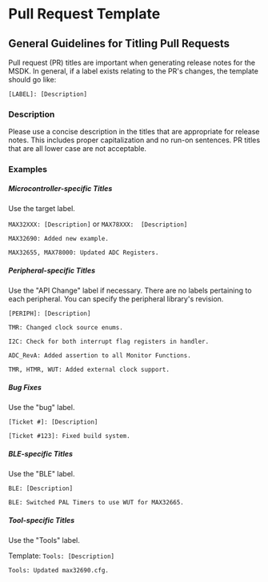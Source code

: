 # Pull Request Template

## General Guidelines for Titling Pull Requests

Pull request (PR) titles are important when generating release notes for the MSDK. In general, if a label exists relating to the PR's changes, the template should go like:

`[LABEL]: [Description]`

### Description

Please use a concise description in the titles that are appropriate for release notes. This includes proper capitalization and no run-on sentences. PR titles that are all lower case are not acceptable.

### Examples

##### Microcontroller-specific Titles

Use the target label.

`MAX32XXX: [Description]` or `MAX78XXX:  [Description]`

`MAX32690: Added new example.`

`MAX32655, MAX78000: Updated ADC Registers.`

##### Peripheral-specific Titles

Use the "API Change" label if necessary. There are no labels pertaining to each peripheral. You can specify the peripheral library's revision.

`[PERIPH]: [Description]`

`TMR: Changed clock source enums.`

`I2C: Check for both interrupt flag registers in handler.`

`ADC_RevA: Added assertion to all Monitor Functions.`

`TMR, HTMR, WUT: Added external clock support.`

##### Bug Fixes

Use the "bug" label.

`[Ticket #]: [Description]`

`[Ticket #123]: Fixed build system.`

##### BLE-specific Titles

Use the "BLE" label.

`BLE: [Description]`

`BLE: Switched PAL Timers to use WUT for MAX32665.`

##### Tool-specific Titles

Use the "Tools" label.

Template:
`Tools: [Description]`

`Tools: Updated max32690.cfg.`
